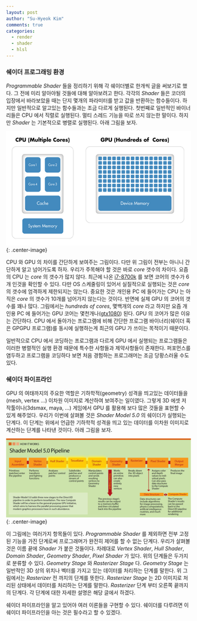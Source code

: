 ```yaml
---
layout: post
author: "Su-Hyeok Kim"
comments: true
categories:
  - render
  - shader
  - hlsl
---
```


### 쉐이더 프로그래밍 환경

_Programmable Shader_ 들을 정리하기 위해 각 쉐이더별로 한개씩 글을 써보기로 했다. 그 전에 미리 알아야될 것들에 대해 알아보려고 한다. 각각의 _Shader_ 들은 코더의 입장에서 바라보았을 때는 단지 몇개의 파라미터를 받고 값을 반환하는 함수들이다. 하지만 일반적으로 알고있는 함수들과는 조금 다르게 실행된다. 첫번째로 일반적인 바이너리들은 CPU 에서 직렬로 실행된다. 멀티 스레드 기능을 따로 쓰지 않는한 말이다. 하지만 _Shader_ 는 기본적으로 병렬로 실행된다. 아래 그림을 보자.

![CPU core vs GPU core](/images/cpucore_vs_gpucore.jpg){: .center-image}

CPU 와 GPU 의 차이를 간단하게 보여주는 그림이다. 다만 위 그림이 전부는 아니니 간단하게 알고 넘어가도록 하자. 우리가 주목해야 할 것은 바로 _core_ 갯수의 차이다. 요즘의 CPU 는 _core_ 의 갯수가 많지 않다. 최근에 나온 [i7-8700k](https://ark.intel.com/ko/products/126684/Intel-Core-i7-8700K-Processor-12M-Cache-up-to-4_70-GHz) 를 보면 코어의 갯수가 6개 인것을 확인할 수 있다. 다만 OS 스케줄링이 있어서 실질적으로 실행되는 것은 _core_ 의 갯수에 엄격하게 제한되지는 않는다. 중요한 것은 개인용 PC 에 들어가는 CPU 는 아직은 _core_ 의 갯수가 10개를 넘어가지 않는다는 것이다. 반면에 실제 GPU 의 코어의 갯수를 꽤나 많다. 그림에서는 _hundreds of cores_, 몇백개의 _core_ 라고 하지만 요즘 개인용 PC 에 들어가는 GPU 코어는 몇천개나([gtx1080](https://www.geforce.co.uk/hardware/desktop-gpus/geforce-gtx-1080/specifications)) 된다. GPU 의 코어가 많은 이유는 간단하다. CPU 에서 돌아가는 프로그램에 비해 간단한 프로그램 바이너리(쉐이더 혹은 GPGPU 프로그램)를 동시에 실행하는게 최근의 GPU 가 쓰이는 목적이기 때문이다.

일반적으로 CPU 에서 코딩하는 프로그램과 다르게 GPU 에서 실행되는 프로그램들은 이러한 병렬적인 실행 환경 때문에 특수한 사항들과 제약사항들이 존재한다. 퍼포먼스를 염두하고 프로그램을 코딩하다 보면 처음 경험하는 프로그래머는 조금 당황스러울 수도 있다.

### 쉐이더 파이프라인

GPU 의 여태까지의 주요한 역할은 기하학적(geometry) 성격을 띄고있는 데이터들을(mesh, vertex ...) 이차원 이미지로 계산하여 보여주는 일이였다. 그렇게 3D 에셋 저작툴이나(3dsmax, maya, ...) 게임에서 GPU 를 활용해 보다 많은 것들을 표현할 수 있게 해주었다. 우리가 이번에 살펴볼 것은 _Shader Model 5.0_ 의 쉐이더가 실행되는 단계다. 이 단계는 위에서 언급한 기하학적 성격을 띄고 있는 데이터를 이차원 이미지로 계산하는 단계를 나타낸 것이다. 아래 그림을 보자.

![Shader Model 5_0 pipeline](/images/sm_5-0_pipeline.jpg){: .center-image}

이 그림에는 여러가지 항목들이 있다. _Programmable Shader_ 를 제외하면 전부 고정된 기능을 가진 단계로써 프로그래머가 완전히 제어를 할 수 없는 단계다. 우리가 살펴볼 것은 이름 끝에 _Shader_ 가 붙은 것들이다. 차례대로 _Vertex Shader_, _Hull Shader_, _Domain Shader_, _Geometry Shader_, _Pixel Shader_ 가 있다. 위의 단계들은 두가지로 분류할 수 있다. _Geometry Stage_ 와 _Rasterizer Stage_ 다. _Geometry Stage_ 는 일반적인 3D 상의 위치나 벡터를 가지고 있는 데이터를 처리하는 단계를 말한다. 위 그림에서는 _Rasterizer_ 전 까지의 단계를 뜻한다. _Rasterizer Stage_ 는 2D 이미지로 처리된 상태에서 데이터를 처리하는 단계를 말한다. _Rasterizer_ 단계 부터 오른쪽 끝까지의 단계다. 각 단계에 대한 자세한 설명은 해당 글에서 하겠다.

쉐이더 파이프라인을 알고 있어야 여러 이론들을 구현할 수 있다. 쉐이더를 다루려면 이 쉐이더 파이프라인을 아는 것은 필수라고 할 수 있겠다.
